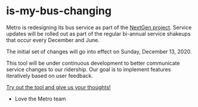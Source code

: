 # is-my-bus-changing

Metro is redesigning its bus service as part of the [NextGen project](https://www.metro.net/projects/nextgen/).  Service updates will be rolled out as part of the regular bi-annual service shakeups that occur every December and June.

The initial set of changes will go into effect on Sunday, December 13, 2020.

This tool will be under continuous development to better communicate service changes to our ridership.  Our goal is to implement features iteratively based on user feedback.

[Try out the tool and give us your thoughts!](https://mybus.metro.net)

- Love the Metro team